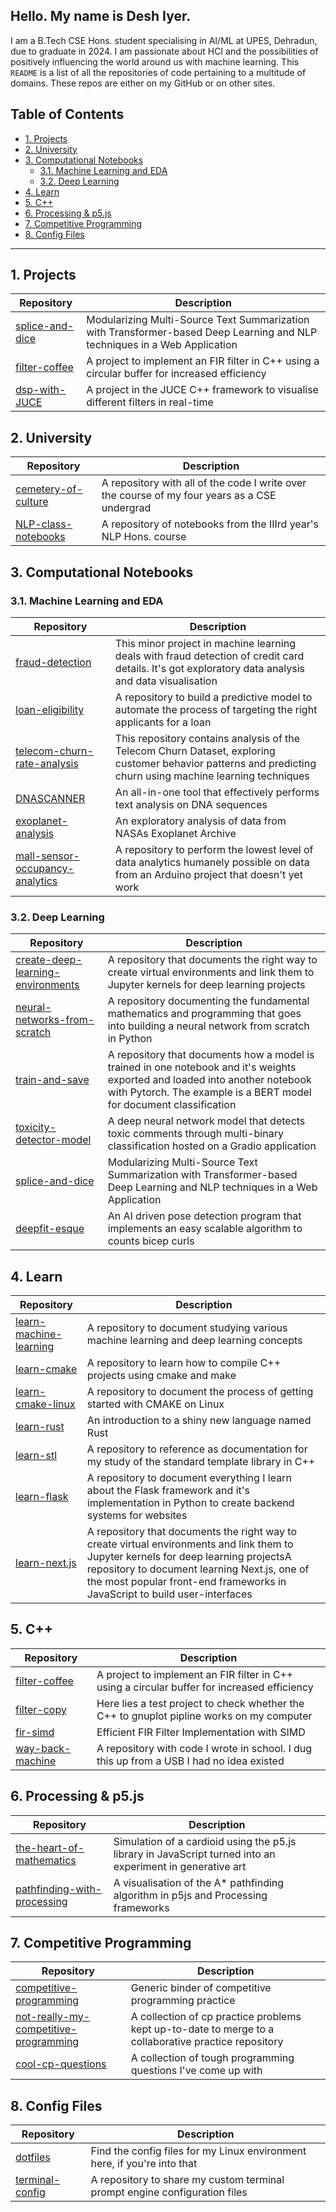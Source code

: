 ## Hello. My name is Desh Iyer.

I am a B.Tech CSE Hons. student specialising in AI/ML at UPES, Dehradun, due to graduate in 2024. I am passionate about HCI and the possibilities of positively influencing the world around us with machine learning. This `README` is a list of all the repositories of code pertaining to a multitude of domains. These repos are either on my GitHub or on other sites.

## Table of Contents
- [1. Projects](#1-projects)
- [2. University](#2-university)
- [3. Computational Notebooks](#3-computational-notebooks)
  - [3.1. Machine Learning and EDA](#31-machine-learning-and-eda)
  - [3.2. Deep Learning](#32-deep-learning)
- [4. Learn](#4-learn)
- [5. C++](#5-c)
- [6. Processing \& p5.js](#6-processing--p5js)
- [7. Competitive Programming](#7-competitive-programming)
- [8. Config Files](#8-config-files)

---

## 1. Projects
| **Repository** | **Description** |
|---|---|
| [splice-and-dice](https://github.com/0xVolt/splice-and-dice) | Modularizing Multi-Source Text Summarization with Transformer-based Deep Learning and NLP techniques in a Web Application |
| [filter-coffee](https://github.com/0xVolt/filter-coffee) | A project to implement an FIR filter in C++ using a circular buffer for increased efficiency |
| [dsp-with-JUCE](https://github.com/0xVolt/dsp-with-JUCE) | A project in the JUCE C++ framework to visualise different filters in real-time |

## 2. University
| **Repository** | **Description** |
|---|---|
| [cemetery-of-culture](https://github.com/0xVolt/cemetery-of-culture) | A repository with all of the code I write over the course of my four years as a CSE undergrad |
| [NLP-class-notebooks](https://github.com/0xVolt/NLP-class-notebooks) | A repository of notebooks from the IIIrd year's NLP Hons. course |

## 3. Computational Notebooks

### 3.1. Machine Learning and EDA
| **Repository** | **Description** |
|---|---|
| [fraud-detection](https://github.com/0xVolt/fraud-detection) | This minor project in machine learning deals with fraud detection of credit card details. It's got exploratory data analysis and data visualisation |
| [loan-eligibility](https://github.com/0xVolt/loan-eligibility) | A repository to build a predictive model to automate the process of targeting the right applicants for a loan |
| [telecom-churn-rate-analysis ](https://github.com/0xVolt/telecom-churn-rate-analysis) | This repository contains analysis of the Telecom Churn Dataset, exploring customer behavior patterns and predicting churn using machine learning techniques |
| [DNASCANNER](https://github.com/0xVolt/DNASCANNER) | An all-in-one tool that effectively performs text analysis on DNA sequences |
| [exoplanet-analysis](https://github.com/0xVolt/exoplanet-analysis) | An exploratory analysis of data from NASAs Exoplanet Archive |
| [mall-sensor-occupancy-analytics](https://github.com/0xVolt/mall-sensor-occupancy-analytics) | A repository to perform the lowest level of data analytics humanely possible on data from an Arduino project that doesn't yet work |

### 3.2. Deep Learning
| **Repository** | **Description** |
|---|---|
| [create-deep-learning-environments](https://github.com/0xVolt/create-deep-learning-environments) | A repository that documents the right way to create virtual environments and link them to Jupyter kernels for deep learning projects |
| [neural-networks-from-scratch](https://github.com/0xVolt/neural-networks-from-scratch) | A repository documenting the fundamental mathematics and programming that goes into building a neural network from scratch in Python |
| [train-and-save](https://github.com/0xVolt/train-and-save) | A repository that documents how a model is trained in one notebook and it's weights exported and loaded into another notebook with Pytorch. The example is a BERT model for document classification |
| [toxicity-detector-model](https://github.com/0xVolt/toxicity-detector-model) | A deep neural network model that detects toxic comments through multi-binary classification hosted on a Gradio application |
| [splice-and-dice](https://github.com/0xVolt/splice-and-dice) | Modularizing Multi-Source Text Summarization with Transformer-based Deep Learning and NLP techniques in a Web Application |
| [deepfit-esque](https://github.com/0xVolt/DNASCANNER) | An AI driven pose detection program that implements an easy scalable algorithm to counts bicep curls |

## 4. Learn
| **Repository** | **Description** |
|---|---|
| [learn-machine-learning](https://github.com/0xVolt/learn-machine-learning) | A repository to document studying various machine learning and deep learning concepts |
| [learn-cmake](https://github.com/0xVolt/learn-cmake) | A repository to learn how to compile C++ projects using cmake and make |
| [learn-cmake-linux](https://github.com/0xVolt/learn-cmake-linux) | A repository to document the process of getting started with CMAKE on Linux |
| [learn-rust](https://github.com/0xVolt/learn-rust) | An introduction to a shiny new language named Rust |
| [learn-stl](https://github.com/0xVolt/learn-stl) | A repository to reference as documentation for my study of the standard template library in C++ |
| [learn-flask](https://github.com/0xVolt/learn-flask) | A repository to document everything I learn about the Flask framework and it's implementation in Python to create backend systems for websites |
| [learn-next.js](https://github.com/0xVolt/learn-next.js) | A repository that documents the right way to create virtual environments and link them to Jupyter kernels for deep learning projectsA repository to document learning Next.js, one of the most popular front-end frameworks in JavaScript to build user-interfaces |

## 5. C++
| **Repository** | **Description** |
|---|---|
| [filter-coffee](https://github.com/0xVolt/filter-coffee) | A project to implement an FIR filter in C++ using a circular buffer for increased efficiency |
| [filter-copy](https://github.com/0xVolt/filter-copy) | Here lies a test project to check whether the C++ to gnuplot pipline works on my computer |
| [fir-simd](https://github.com/0xVolt/fir-simd) | Efficient FIR Filter Implementation with SIMD |
| [way-back-machine](https://github.com/0xVolt/way-back-machine) | A repository with code I wrote in school. I dug this up from a USB I had no idea existed |

## 6. Processing & p5.js
| **Repository** | **Description** |
|---|---|
| [the-heart-of-mathematics](https://github.com/0xVolt/the-heart-of-mathematics) | Simulation of a cardioid using the p5.js library in JavaScript turned into an experiment in generative art |
| [pathfinding-with-processing](https://github.com/0xVolt/pathfinding-with-processing) | A visualisation of the A* pathfinding algorithm in p5js and Processing frameworks |

## 7. Competitive Programming
| **Repository** | **Description** |
|---|---|
| [competitive-programming](https://github.com/0xVolt/competitive-programming) | Generic binder of competitive programming practice |
| [not-really-my-competitive-programming](https://github.com/0xVolt/not-really-my-competitive-programming) | A collection of cp practice problems kept up-to-date to merge to a collaborative practice repository |
| [cool-cp-questions](https://github.com/0xVolt/cool-cp-questions) | A collection of tough programming questions I've come up with |

## 8. Config Files
| **Repository** | **Description** |
|---|---|
| [dotfiles](https://github.com/0xVolt/dotfiles) | Find the config files for my Linux environment here, if you're into that |
| [terminal-config](https://github.com/0xVolt/terminal-config) | A repository to share my custom terminal prompt engine configuration files |